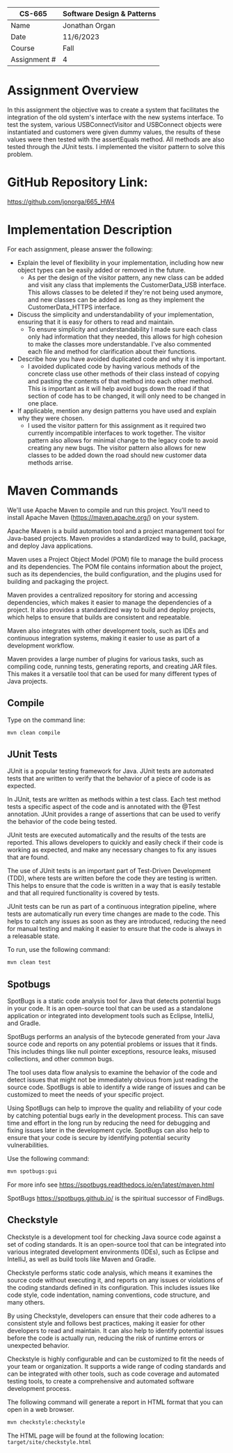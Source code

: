 
| CS-665       | Software Design & Patterns |
|--------------|----------------------------|
| Name         | Jonathan Organ             |
| Date         | 11/6/2023                  |
| Course       | Fall                       |
| Assignment # | 4                          |

# Assignment Overview
In this assignment the objective was to create a system that facilitates the integration of the
old system's interface with the new systems interface. To test the system, various USBConnectVisitor
and USBConnect objects were instantiated and customers were given dummy values, the results of these
values were then tested with the assertEquals method. All methods are also tested through the JUnit 
tests. I implemented the visitor pattern to solve this problem.

# GitHub Repository Link:
https://github.com/jonorga/665_HW4

# Implementation Description 


For each assignment, please answer the following:

- Explain the level of flexibility in your implementation, including how new object types can
be easily added or removed in the future.
	* As per the design of the visitor pattern, any new class can be added and visit any class
	that implements the CustomerData_USB interface. This allows classes to be deleted if they're
	not being used anymore, and new classes can be added as long as they implement the 
	CustomerData_HTTPS interface.
- Discuss the simplicity and understandability of your implementation, ensuring that it is
easy for others to read and maintain.
	* To ensure simplicity and understandability I made sure each class only had information that 
	they needed, this allows for high cohesion to make the classes more understandable. I've also
	commented each file and method for clarification about their functions.
- Describe how you have avoided duplicated code and why it is important.
	* I avoided duplicated code by having various methods of the concrete class use other methods
	of their class instead of copying and pasting the contents of that method into each other method.
	This is important as it will help avoid bugs down the road if that section of code has to be changed,
	it will only need to be changed in one place. 
- If applicable, mention any design patterns you have used and explain why they were
chosen.
	* I used the visitor pattern for this assignment as it required two currently incompatible interfaces
	to work together. The visitor pattern also allows for minimal change to the legacy code to avoid 
	creating any new bugs. The visitor pattern also allows for new classes to be added down the road
	should new customer data methods arrise.


# Maven Commands

We'll use Apache Maven to compile and run this project. You'll need to install Apache Maven (https://maven.apache.org/) on your system. 

Apache Maven is a build automation tool and a project management tool for Java-based projects. Maven provides a standardized way to build, package, and deploy Java applications.

Maven uses a Project Object Model (POM) file to manage the build process and its dependencies. The POM file contains information about the project, such as its dependencies, the build configuration, and the plugins used for building and packaging the project.

Maven provides a centralized repository for storing and accessing dependencies, which makes it easier to manage the dependencies of a project. It also provides a standardized way to build and deploy projects, which helps to ensure that builds are consistent and repeatable.

Maven also integrates with other development tools, such as IDEs and continuous integration systems, making it easier to use as part of a development workflow.

Maven provides a large number of plugins for various tasks, such as compiling code, running tests, generating reports, and creating JAR files. This makes it a versatile tool that can be used for many different types of Java projects.

## Compile
Type on the command line: 

```bash
mvn clean compile
```



## JUnit Tests
JUnit is a popular testing framework for Java. JUnit tests are automated tests that are written to verify that the behavior of a piece of code is as expected.

In JUnit, tests are written as methods within a test class. Each test method tests a specific aspect of the code and is annotated with the @Test annotation. JUnit provides a range of assertions that can be used to verify the behavior of the code being tested.

JUnit tests are executed automatically and the results of the tests are reported. This allows developers to quickly and easily check if their code is working as expected, and make any necessary changes to fix any issues that are found.

The use of JUnit tests is an important part of Test-Driven Development (TDD), where tests are written before the code they are testing is written. This helps to ensure that the code is written in a way that is easily testable and that all required functionality is covered by tests.

JUnit tests can be run as part of a continuous integration pipeline, where tests are automatically run every time changes are made to the code. This helps to catch any issues as soon as they are introduced, reducing the need for manual testing and making it easier to ensure that the code is always in a releasable state.

To run, use the following command:
```bash
mvn clean test
```


## Spotbugs 

SpotBugs is a static code analysis tool for Java that detects potential bugs in your code. It is an open-source tool that can be used as a standalone application or integrated into development tools such as Eclipse, IntelliJ, and Gradle.

SpotBugs performs an analysis of the bytecode generated from your Java source code and reports on any potential problems or issues that it finds. This includes things like null pointer exceptions, resource leaks, misused collections, and other common bugs.

The tool uses data flow analysis to examine the behavior of the code and detect issues that might not be immediately obvious from just reading the source code. SpotBugs is able to identify a wide range of issues and can be customized to meet the needs of your specific project.

Using SpotBugs can help to improve the quality and reliability of your code by catching potential bugs early in the development process. This can save time and effort in the long run by reducing the need for debugging and fixing issues later in the development cycle. SpotBugs can also help to ensure that your code is secure by identifying potential security vulnerabilities.

Use the following command:

```bash
mvn spotbugs:gui 
```

For more info see 
https://spotbugs.readthedocs.io/en/latest/maven.html

SpotBugs https://spotbugs.github.io/ is the spiritual successor of FindBugs.


## Checkstyle 

Checkstyle is a development tool for checking Java source code against a set of coding standards. It is an open-source tool that can be integrated into various integrated development environments (IDEs), such as Eclipse and IntelliJ, as well as build tools like Maven and Gradle.

Checkstyle performs static code analysis, which means it examines the source code without executing it, and reports on any issues or violations of the coding standards defined in its configuration. This includes issues like code style, code indentation, naming conventions, code structure, and many others.

By using Checkstyle, developers can ensure that their code adheres to a consistent style and follows best practices, making it easier for other developers to read and maintain. It can also help to identify potential issues before the code is actually run, reducing the risk of runtime errors or unexpected behavior.

Checkstyle is highly configurable and can be customized to fit the needs of your team or organization. It supports a wide range of coding standards and can be integrated with other tools, such as code coverage and automated testing tools, to create a comprehensive and automated software development process.

The following command will generate a report in HTML format that you can open in a web browser. 

```bash
mvn checkstyle:checkstyle
```

The HTML page will be found at the following location:
`target/site/checkstyle.html`




